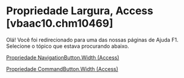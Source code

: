 
# Propriedade Largura, Access [vbaac10.chm10469]

Olá! Você foi redirecionado para uma das nossas páginas de Ajuda F1. Selecione o tópico que estava procurando abaixo.

[Propriedade NavigationButton.Width (Access)](http://msdn.microsoft.com/library/1000d389-b727-c3a3-593a-5ffc85a89366%28Office.15%29.aspx)

[Propriedade CommandButton.Width (Access)](http://msdn.microsoft.com/library/03729218-4c70-8312-ab61-be3cf4b7a029%28Office.15%29.aspx)

